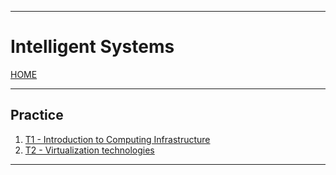 
---
# Intelligent Systems

[HOME](../../README.md)

---
## Practice
1. [T1 - Introduction to Computing Infrastructure](data/T1.md)
2. [T2 - Virtualization technologies](data/T2.md)
---